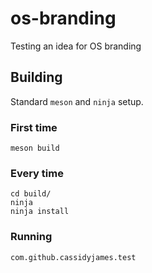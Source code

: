 # os-branding

Testing an idea for OS branding

## Building

Standard `meson` and `ninja` setup.

### First time

```shell
meson build
```

### Every time

```shell
cd build/
ninja
ninja install
```

### Running

```shell
com.github.cassidyjames.test
```
